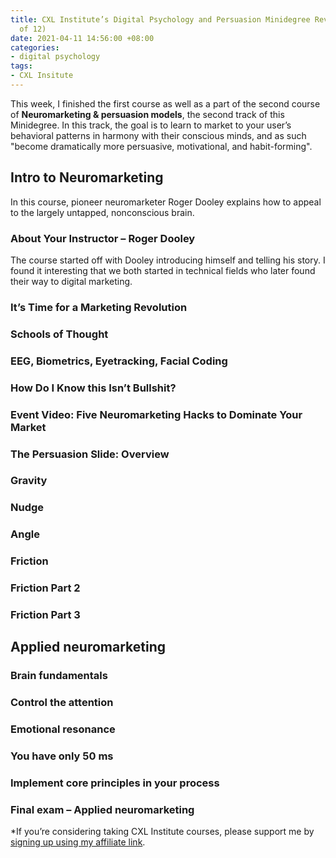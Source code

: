```yaml
---
title: CXL Institute’s Digital Psychology and Persuasion Minidegree Review (Part 3
  of 12)
date: 2021-04-11 14:56:00 +08:00
categories:
- digital psychology
tags:
- CXL Insitute
---
```


This week, I finished the first course as well as a part of the second course of **Neuromarketing & persuasion models**, the second track of this Minidegree. In this track, the goal is to learn to market to your user’s behavioral patterns in harmony with their conscious minds, and as such "become dramatically more persuasive, motivational, and habit-forming".

## Intro to Neuromarketing

In this course, pioneer neuromarketer Roger Dooley explains how to appeal to the largely untapped, nonconscious brain.

### About Your Instructor – Roger Dooley

The course started off with Dooley introducing himself and telling his story. I found it interesting that we both started in technical fields who later found their way to digital marketing.

### It’s Time for a Marketing Revolution

### Schools of Thought

### EEG, Biometrics, Eyetracking, Facial Coding

### How Do I Know this Isn’t Bullshit?

### Event Video: Five Neuromarketing Hacks to Dominate Your Market

### The Persuasion Slide: Overview

### Gravity

### Nudge

### Angle

### Friction

### Friction Part 2

### Friction Part 3

## Applied neuromarketing

### Brain fundamentals

### Control the attention

### Emotional resonance

### You have only 50 ms

### Implement core principles in your process

### Final exam – Applied neuromarketing

\*If you’re considering taking CXL Institute courses, please support me by [signing up using my affiliate link](http://cxl.com/institute/#_r_crystal80).